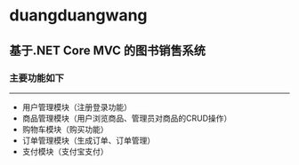 # duangduangwang
## 基于.NET Core MVC 的图书销售系统
### 主要功能如下
---
+ 用户管理模块（注册登录功能）
+ 商品管理模块（用户浏览商品、管理员对商品的CRUD操作）
+ 购物车模块（购买功能）
+ 订单管理模块（生成订单、订单管理）
+ 支付模块（支付宝支付）
